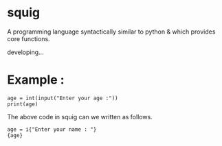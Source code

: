 # squig

A programming language syntactically similar to python & which provides core functions.

developing...

# Example :
    
    age = int(input("Enter your age :"))
    print(age)
    
The above code in squig can we written as follows. 
   
    age = i{"Enter your name : "}
    {age}
